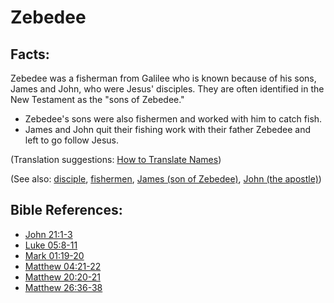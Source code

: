 # Zebedee #

## Facts: ##

Zebedee was a fisherman from Galilee who is known because of his sons, James and John, who were Jesus' disciples. They are often identified in the New Testament as the "sons of Zebedee."

* Zebedee's sons were also fishermen and worked with him to catch fish.
* James and John quit their fishing work with their father Zebedee and left to go follow Jesus.

(Translation suggestions: [How to Translate Names](en/ta-vol1/translate/man/translate-names))

(See also: [disciple](../kt/disciple.md), [fishermen](../other/fisherman.md), [James (son of Zebedee)](../other/jamessonofzebedee.md), [John (the apostle)](../other/johntheapostle.md))

## Bible References: ##

* [John 21:1-3](en/tn/jhn/help/21/01)
* [Luke 05:8-11](en/tn/luk/help/05/08)
* [Mark 01:19-20](en/tn/mrk/help/01/19)
* [Matthew 04:21-22](en/tn/mat/help/04/21)
* [Matthew 20:20-21](en/tn/mat/help/20/20)
* [Matthew 26:36-38](en/tn/mat/help/26/36)